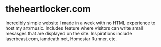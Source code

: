 # theheartlocker.com
Incredibly simple website I made in a week with no HTML experience to host my art/music.
Includes feature where visitors can write small mesasges that are displayed on the site.
Inspirations include laserbeast.com, iamdeath.net, Homestar Runner, etc.

